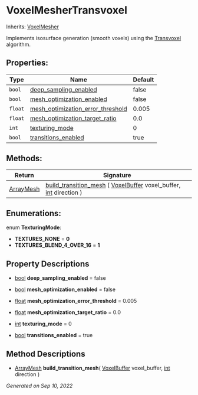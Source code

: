 # VoxelMesherTransvoxel

Inherits: [VoxelMesher](VoxelMesher.md)


Implements isosurface generation (smooth voxels) using the [Transvoxel](https://transvoxel.org/) algorithm.

## Properties: 


Type     | Name                                                                       | Default 
-------- | -------------------------------------------------------------------------- | --------
`bool`   | [deep_sampling_enabled](#i_deep_sampling_enabled)                          | false   
`bool`   | [mesh_optimization_enabled](#i_mesh_optimization_enabled)                  | false   
`float`  | [mesh_optimization_error_threshold](#i_mesh_optimization_error_threshold)  | 0.005   
`float`  | [mesh_optimization_target_ratio](#i_mesh_optimization_target_ratio)        | 0.0     
`int`    | [texturing_mode](#i_texturing_mode)                                        | 0       
`bool`   | [transitions_enabled](#i_transitions_enabled)                              | true    
<p></p>

## Methods: 


Return                                                                            | Signature                                                                                                                                                                         
--------------------------------------------------------------------------------- | ----------------------------------------------------------------------------------------------------------------------------------------------------------------------------------
[ArrayMesh](https://docs.godotengine.org/en/stable/classes/class_arraymesh.html)  | [build_transition_mesh](#i_build_transition_mesh) ( [VoxelBuffer](VoxelBuffer.md) voxel_buffer, [int](https://docs.godotengine.org/en/stable/classes/class_int.html) direction )  
<p></p>

## Enumerations: 

enum **TexturingMode**: 

- **TEXTURES_NONE** = **0**
- **TEXTURES_BLEND_4_OVER_16** = **1**


## Property Descriptions

- [bool](https://docs.godotengine.org/en/stable/classes/class_bool.html)<span id="i_deep_sampling_enabled"></span> **deep_sampling_enabled** = false


- [bool](https://docs.godotengine.org/en/stable/classes/class_bool.html)<span id="i_mesh_optimization_enabled"></span> **mesh_optimization_enabled** = false


- [float](https://docs.godotengine.org/en/stable/classes/class_float.html)<span id="i_mesh_optimization_error_threshold"></span> **mesh_optimization_error_threshold** = 0.005


- [float](https://docs.godotengine.org/en/stable/classes/class_float.html)<span id="i_mesh_optimization_target_ratio"></span> **mesh_optimization_target_ratio** = 0.0


- [int](https://docs.godotengine.org/en/stable/classes/class_int.html)<span id="i_texturing_mode"></span> **texturing_mode** = 0


- [bool](https://docs.godotengine.org/en/stable/classes/class_bool.html)<span id="i_transitions_enabled"></span> **transitions_enabled** = true


## Method Descriptions

- [ArrayMesh](https://docs.godotengine.org/en/stable/classes/class_arraymesh.html)<span id="i_build_transition_mesh"></span> **build_transition_mesh**( [VoxelBuffer](VoxelBuffer.md) voxel_buffer, [int](https://docs.godotengine.org/en/stable/classes/class_int.html) direction ) 


_Generated on Sep 10, 2022_
